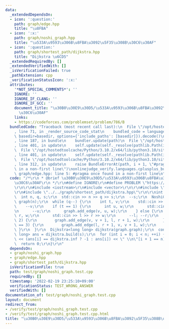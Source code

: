 ```yaml
---
data:
  _extendedDependsOn:
  - icon: ':question:'
    path: graph/edge.hpp
    title: "\u8FBA"
  - icon: ':x:'
    path: graph/noshi_graph.hpp
    title: "\u533A\u9593\u306B\u8FBA\u3092\u5F35\u308B\u30C6\u30AF"
  - icon: ':question:'
    path: graph/shortest_path/dijkstra.hpp
    title: "Dijkstra \u6CD5"
  _extendedRequiredBy: []
  _extendedVerifiedWith: []
  _isVerificationFailed: true
  _pathExtension: cpp
  _verificationStatusIcon: ':x:'
  attributes:
    '*NOT_SPECIAL_COMMENTS*': ''
    IGNORE: ''
    IGNORE_IF_CLANG: ''
    IGNORE_IF_GCC: ''
    document_title: "\u30B0\u30E9\u30D5/\u533A\u9593\u306B\u8FBA\u3092\u5F35\u308B\
      \u30C6\u30AF"
    links:
    - https://codeforces.com/problemset/problem/786/B
  bundledCode: "Traceback (most recent call last):\n  File \"/opt/hostedtoolcache/Python/3.10.2/x64/lib/python3.10/site-packages/onlinejudge_verify/documentation/build.py\"\
    , line 71, in _render_source_code_stat\n    bundled_code = language.bundle(stat.path,\
    \ basedir=basedir, options={'include_paths': [basedir]}).decode()\n  File \"/opt/hostedtoolcache/Python/3.10.2/x64/lib/python3.10/site-packages/onlinejudge_verify/languages/cplusplus.py\"\
    , line 187, in bundle\n    bundler.update(path)\n  File \"/opt/hostedtoolcache/Python/3.10.2/x64/lib/python3.10/site-packages/onlinejudge_verify/languages/cplusplus_bundle.py\"\
    , line 401, in update\n    self.update(self._resolve(pathlib.Path(included), included_from=path))\n\
    \  File \"/opt/hostedtoolcache/Python/3.10.2/x64/lib/python3.10/site-packages/onlinejudge_verify/languages/cplusplus_bundle.py\"\
    , line 401, in update\n    self.update(self._resolve(pathlib.Path(included), included_from=path))\n\
    \  File \"/opt/hostedtoolcache/Python/3.10.2/x64/lib/python3.10/site-packages/onlinejudge_verify/languages/cplusplus_bundle.py\"\
    , line 312, in update\n    raise BundleErrorAt(path, i + 1, \"#pragma once found\
    \ in a non-first line\")\nonlinejudge_verify.languages.cplusplus_bundle.BundleErrorAt:\
    \ graph/edge.hpp: line 5: #pragma once found in a non-first line\n"
  code: "/*\r\n * @brief \u30B0\u30E9\u30D5/\u533A\u9593\u306B\u8FBA\u3092\u5F35\u308B\
    \u30C6\u30AF\r\n */\r\n#define IGNORE\r\n#define PROBLEM \"https://codeforces.com/problemset/problem/786/B\"\
    \r\n\r\n#include <iostream>\r\n#include <vector>\r\n\r\n#include \"../../graph/noshi_graph.hpp\"\
    \r\n#include \"../../graph/shortest_path/dijkstra.hpp\"\r\n\r\nint main() {\r\n\
    \  int n, q, s;\r\n  std::cin >> n >> q >> s;\r\n  --s;\r\n  NoshiGraph<long long>\
    \ graph(n);\r\n  while (q--) {\r\n    int t, v;\r\n    std::cin >> t >> v;\r\n\
    \    --v;\r\n    if (t == 1) {\r\n      int u, w;\r\n      std::cin >> u >> w;\r\
    \n      --u;\r\n      graph.add_edge(v, u, w);\r\n    } else {\r\n      int l,\
    \ r, w;\r\n      std::cin >> l >> r >> w;\r\n      --l; --r;\r\n      if (t ==\
    \ 2) {\r\n        graph.add_edge(v, v + 1, l, r + 1, w);\r\n      } else if (t\
    \ == 3) {\r\n        graph.add_edge(l, r + 1, v, v + 1, w);\r\n      }\r\n   \
    \ }\r\n  }\r\n  Dijkstra<long long> dijkstra(graph.graph);\r\n  const std::vector<long\
    \ long> ans = dijkstra.build(s);\r\n  for (int i = 0; i < n; ++i) {\r\n    std::cout\
    \ << (ans[i] == dijkstra.inf ? -1 : ans[i]) << \" \\n\"[i + 1 == n];\r\n  }\r\n\
    \  return 0;\r\n}\r\n"
  dependsOn:
  - graph/noshi_graph.hpp
  - graph/edge.hpp
  - graph/shortest_path/dijkstra.hpp
  isVerificationFile: true
  path: test/graph/noshi_graph.test.cpp
  requiredBy: []
  timestamp: '2022-02-19 23:25:10+09:00'
  verificationStatus: TEST_WRONG_ANSWER
  verifiedWith: []
documentation_of: test/graph/noshi_graph.test.cpp
layout: document
redirect_from:
- /verify/test/graph/noshi_graph.test.cpp
- /verify/test/graph/noshi_graph.test.cpp.html
title: "\u30B0\u30E9\u30D5/\u533A\u9593\u306B\u8FBA\u3092\u5F35\u308B\u30C6\u30AF"
---
```

